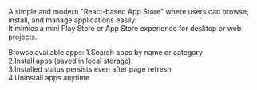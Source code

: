 A simple and modern "React-based App Store" where users can browse, install, and manage applications easily.  
It mimics a mini Play Store or App Store experience for desktop or web projects.

Browse available apps:
 1.Search apps by name or category  
 2.Install apps (saved in local storage)  
 3.Installed status persists even after page refresh  
 4.Uninstall apps anytime 